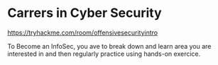# Carrers in Cyber Security
https://tryhackme.com/room/offensivesecurityintro

To Become an InfoSec, you ave to break down and learn area you are interested in and then regularly practice using hands-on exercice.